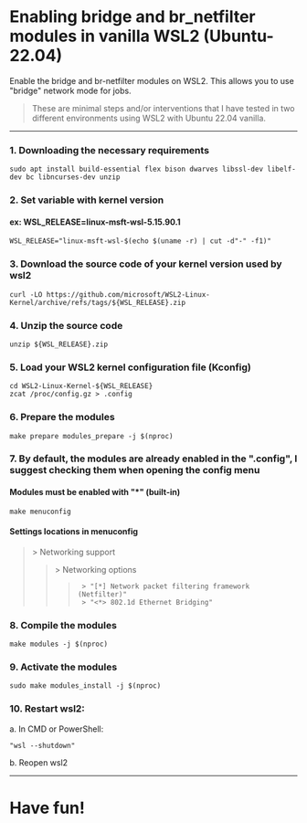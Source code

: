 # Enabling bridge and br_netfilter modules in vanilla WSL2 (Ubuntu-22.04)
Enable the bridge and br-netfilter modules on WSL2. This allows you to use "bridge" network mode for jobs.

> These are minimal steps and/or interventions that I have tested in two different environments using WSL2 with Ubuntu 22.04 vanilla.

---

### 1. Downloading the necessary requirements
```shell
sudo apt install build-essential flex bison dwarves libssl-dev libelf-dev bc libncurses-dev unzip
```

### 2. Set variable with kernel version
####    ex: WSL_RELEASE=linux-msft-wsl-5.15.90.1
```shell
WSL_RELEASE="linux-msft-wsl-$(echo $(uname -r) | cut -d"-" -f1)"
```

### 3. Download the source code of your kernel version used by wsl2
```shell
curl -LO https://github.com/microsoft/WSL2-Linux-Kernel/archive/refs/tags/${WSL_RELEASE}.zip
```

### 4. Unzip the source code 
```shell
unzip ${WSL_RELEASE}.zip
```

### 5. Load your WSL2 kernel configuration file (Kconfig)
```shell
cd WSL2-Linux-Kernel-${WSL_RELEASE}
zcat /proc/config.gz > .config
```

### 6. Prepare the modules
```shell
make prepare modules_prepare -j $(nproc)
```

### 7. By default, the modules are already enabled in the ".config", I suggest checking them when opening the config menu
####    Modules must be enabled with "*" (built-in)
```shell
make menuconfig
```

####   Settings locations in menuconfig
>\> Networking support
>>    \> Networking options
>>>      > "[*] Network packet filtering framework (Netfilter)"
>>>      > "<*> 802.1d Ethernet Bridging"

### 8. Compile the modules
```shell
make modules -j $(nproc)
```

### 9. Activate the modules
```shell
sudo make modules_install -j $(nproc)
```

### 10. Restart wsl2:

a. In CMD or PowerShell:

```shell
"wsl --shutdown"
```
b. Reopen wsl2

---

# Have fun!

